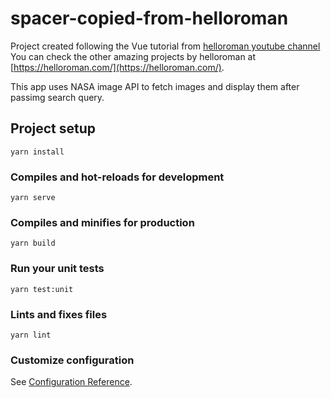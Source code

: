 # spacer-copied-from-helloroman

Project created following the Vue tutorial from [helloroman youtube channel](https://www.youtube.com/watch?v=PmlipEkFSOk) You can check the other amazing projects by helloroman at [https://helloroman.com/](https://helloroman.com/).

This app uses NASA image API to fetch images and display them after passimg search query.

## Project setup
```
yarn install
```

### Compiles and hot-reloads for development
```
yarn serve
```

### Compiles and minifies for production
```
yarn build
```

### Run your unit tests
```
yarn test:unit
```

### Lints and fixes files
```
yarn lint
```

### Customize configuration
See [Configuration Reference](https://cli.vuejs.org/config/).
